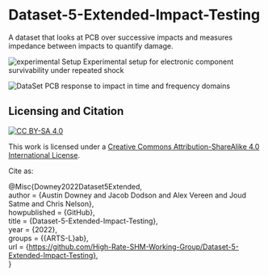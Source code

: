 # Dataset-5-Extended-Impact-Testing

A dataset that looks at PCB over successive impacts and measures impedance between impacts to quantify damage.

![experimental Setup](https://github.com/High-Rate-SHM-Working-Group/Dataset-5-Extended-Impact-Testing/assets/53347740/0c63298f-e8bf-462e-9241-cfb31f0cd4fd)
Experimental setup for electronic component survivability under repeated shock


![DataSet](https://github.com/High-Rate-SHM-Working-Group/Dataset-5-Extended-Impact-Testing/assets/53347740/95611dc1-5478-4cc2-a1b1-1980cc20408f)
PCB response to impact in time and frequency domains

## Licensing and Citation

[![CC BY-SA 4.0][cc-by-sa-shield]][cc-by-sa]

This work is licensed under a
[Creative Commons Attribution-ShareAlike 4.0 International License][cc-by-sa].

[cc-by-sa]: http://creativecommons.org/licenses/by-sa/4.0/
[cc-by-sa-image]: https://licensebuttons.net/l/by-sa/4.0/88x31.png
[cc-by-sa-shield]: https://img.shields.io/badge/License-CC%20BY--SA%204.0-lightgrey.svg


Cite as:

@Misc{Downey2022Dataset5Extended,   
  author = {Austin Downey and Jacob Dodson and Alex Vereen and Joud Satme and Chris Nelson},   
  howpublished = {GitHub},  
  title  = {Dataset-5-Extended-Impact-Testing},   
  year   = {2022},  
  groups = {{ARTS-L}ab},    
  url    = {https://github.com/High-Rate-SHM-Working-Group/Dataset-5-Extended-Impact-Testing},    
}



